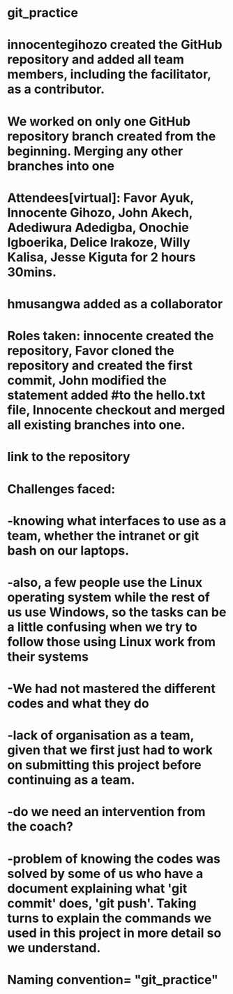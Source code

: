 # git_practice
# innocentegihozo created the GitHub repository and added all team members, including the facilitator, as a contributor.
# We worked on only one GitHub repository branch created from the beginning. Merging any other branches into one
# Attendees[virtual]: Favor Ayuk, Innocente Gihozo, John Akech, Adediwura Adedigba, Onochie Igboerika, Delice Irakoze, Willy Kalisa, Jesse Kiguta for 2 hours 30mins.
# hmusangwa added as a collaborator
# Roles taken: innocente created the repository, Favor cloned the repository and created the first commit, John modified the statement added #to the hello.txt file, Innocente checkout and merged all existing branches into one.
# link to the repository
# Challenges faced:
#           -knowing what interfaces to use as a team, whether the intranet or git bash on our laptops.
#           -also, a few people use the Linux operating system while the rest of us use Windows, so the tasks can be a little confusing when we try to follow those using Linux work from their systems
#           -We had not mastered the different codes and what they do
#           -lack of organisation as a team, given that we first just had to work on submitting this project before continuing as a team.
#           -do we need an intervention from the coach?
#           -problem of knowing the codes was solved by some of us who have a document explaining what 'git commit' does, 'git push'. Taking turns to explain the commands we used in this project in more detail so we understand.
#
#
# Naming convention= "git_practice"
